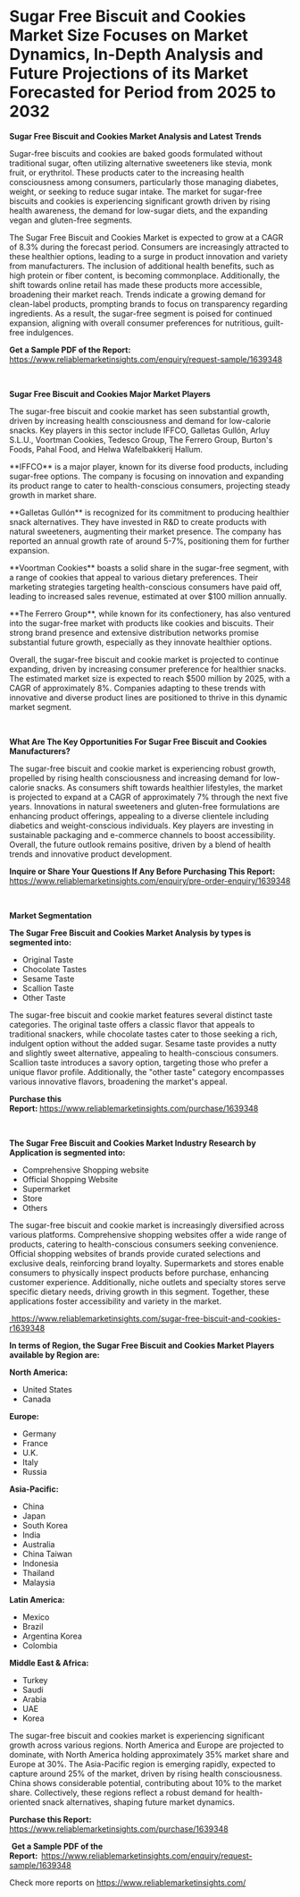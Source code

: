 <p><h1>Sugar Free Biscuit and Cookies Market Size Focuses on Market Dynamics, In-Depth Analysis and Future Projections of its Market Forecasted for Period from 2025 to 2032</h1></p><p><strong>Sugar Free Biscuit and Cookies Market Analysis and Latest Trends</strong></p>
<p><p>Sugar-free biscuits and cookies are baked goods formulated without traditional sugar, often utilizing alternative sweeteners like stevia, monk fruit, or erythritol. These products cater to the increasing health consciousness among consumers, particularly those managing diabetes, weight, or seeking to reduce sugar intake. The market for sugar-free biscuits and cookies is experiencing significant growth driven by rising health awareness, the demand for low-sugar diets, and the expanding vegan and gluten-free segments.</p><p>The Sugar Free Biscuit and Cookies Market is expected to grow at a CAGR of 8.3% during the forecast period. Consumers are increasingly attracted to these healthier options, leading to a surge in product innovation and variety from manufacturers. The inclusion of additional health benefits, such as high protein or fiber content, is becoming commonplace. Additionally, the shift towards online retail has made these products more accessible, broadening their market reach. Trends indicate a growing demand for clean-label products, prompting brands to focus on transparency regarding ingredients. As a result, the sugar-free segment is poised for continued expansion, aligning with overall consumer preferences for nutritious, guilt-free indulgences.</p></p>
<p><strong>Get a Sample PDF of the Report:&nbsp;</strong> <a href="https://www.reliablemarketinsights.com/enquiry/request-sample/1639348?utm_campaign=3284&utm_medium=2&utm_source=Github&utm_content=ia&utm_term=05042025&utm_id=sugar-free-biscuit-and-cookies">https://www.reliablemarketinsights.com/enquiry/request-sample/1639348</a></p>
<p>&nbsp;</p>
<p><strong>Sugar Free Biscuit and Cookies Major Market Players</strong></p>
<p><p>The sugar-free biscuit and cookie market has seen substantial growth, driven by increasing health consciousness and demand for low-calorie snacks. Key players in this sector include IFFCO, Galletas Gullón, Arluy S.L.U., Voortman Cookies, Tedesco Group, The Ferrero Group, Burton's Foods, Pahal Food, and Helwa Wafelbakkerij Hallum.</p><p>**IFFCO** is a major player, known for its diverse food products, including sugar-free options. The company is focusing on innovation and expanding its product range to cater to health-conscious consumers, projecting steady growth in market share.</p><p>**Galletas Gullón** is recognized for its commitment to producing healthier snack alternatives. They have invested in R&D to create products with natural sweeteners, augmenting their market presence. The company has reported an annual growth rate of around 5-7%, positioning them for further expansion.</p><p>**Voortman Cookies** boasts a solid share in the sugar-free segment, with a range of cookies that appeal to various dietary preferences. Their marketing strategies targeting health-conscious consumers have paid off, leading to increased sales revenue, estimated at over $100 million annually.</p><p>**The Ferrero Group**, while known for its confectionery, has also ventured into the sugar-free market with products like cookies and biscuits. Their strong brand presence and extensive distribution networks promise substantial future growth, especially as they innovate healthier options.</p><p>Overall, the sugar-free biscuit and cookie market is projected to continue expanding, driven by increasing consumer preference for healthier snacks. The estimated market size is expected to reach $500 million by 2025, with a CAGR of approximately 8%. Companies adapting to these trends with innovative and diverse product lines are positioned to thrive in this dynamic market segment.</p></p>
<p>&nbsp;</p>
<p><strong>What Are The Key Opportunities For Sugar Free Biscuit and Cookies Manufacturers?</strong></p>
<p><p>The sugar-free biscuit and cookie market is experiencing robust growth, propelled by rising health consciousness and increasing demand for low-calorie snacks. As consumers shift towards healthier lifestyles, the market is projected to expand at a CAGR of approximately 7% through the next five years. Innovations in natural sweeteners and gluten-free formulations are enhancing product offerings, appealing to a diverse clientele including diabetics and weight-conscious individuals. Key players are investing in sustainable packaging and e-commerce channels to boost accessibility. Overall, the future outlook remains positive, driven by a blend of health trends and innovative product development.</p></p>
<p><strong>Inquire or Share Your Questions If Any Before Purchasing This Report:</strong> <a href="https://www.reliablemarketinsights.com/enquiry/pre-order-enquiry/1639348?utm_campaign=3284&utm_medium=2&utm_source=Github&utm_content=ia&utm_term=05042025&utm_id=sugar-free-biscuit-and-cookies">https://www.reliablemarketinsights.com/enquiry/pre-order-enquiry/1639348</a></p>
<p>&nbsp;</p>
<p><strong>Market Segmentation</strong></p>
<p><strong>The Sugar Free Biscuit and Cookies Market Analysis by types is segmented into:</strong></p>
<p><ul><li>Original Taste</li><li>Chocolate Tastes</li><li>Sesame Taste</li><li>Scallion Taste</li><li>Other Taste</li></ul></p>
<p><p>The sugar-free biscuit and cookie market features several distinct taste categories. The original taste offers a classic flavor that appeals to traditional snackers, while chocolate tastes cater to those seeking a rich, indulgent option without the added sugar. Sesame taste provides a nutty and slightly sweet alternative, appealing to health-conscious consumers. Scallion taste introduces a savory option, targeting those who prefer a unique flavor profile. Additionally, the "other taste" category encompasses various innovative flavors, broadening the market's appeal.</p></p>
<p><strong>Purchase this Report:&nbsp;</strong><a href="https://www.reliablemarketinsights.com/purchase/1639348?utm_campaign=3284&utm_medium=2&utm_source=Github&utm_content=ia&utm_term=05042025&utm_id=sugar-free-biscuit-and-cookies">https://www.reliablemarketinsights.com/purchase/1639348</a></p>
<p>&nbsp;</p>
<p><strong>The Sugar Free Biscuit and Cookies Market Industry Research by Application is segmented into:</strong></p>
<p><ul><li>Comprehensive Shopping website</li><li>Official Shopping Website</li><li>Supermarket</li><li>Store</li><li>Others</li></ul></p>
<p><p>The sugar-free biscuit and cookie market is increasingly diversified across various platforms. Comprehensive shopping websites offer a wide range of products, catering to health-conscious consumers seeking convenience. Official shopping websites of brands provide curated selections and exclusive deals, reinforcing brand loyalty. Supermarkets and stores enable consumers to physically inspect products before purchase, enhancing customer experience. Additionally, niche outlets and specialty stores serve specific dietary needs, driving growth in this segment. Together, these applications foster accessibility and variety in the market.</p></p>
<p><a href="https://www.reliablemarketinsights.com/sugar-free-biscuit-and-cookies-r1639348?utm_campaign=3284&utm_medium=2&utm_source=Github&utm_content=ia&utm_term=05042025&utm_id=sugar-free-biscuit-and-cookies">&nbsp;https://www.reliablemarketinsights.com/sugar-free-biscuit-and-cookies-r1639348</a></p>
<p><strong>In terms of Region, the Sugar Free Biscuit and Cookies Market Players available by Region are:</strong></p>
<p>
    <p> <strong> North America: </strong>
        <ul>
            <li>United States</li>
            <li>Canada</li>
        </ul>
        </p> 
    <p> <strong> Europe: </strong>
        <ul>
            <li>Germany</li>
            <li>France</li>
            <li>U.K.</li>
            <li>Italy</li>
            <li>Russia</li>
        </ul>
        </p> 
    <p> <strong> Asia-Pacific: </strong>
        <ul>
            <li>China</li>
            <li>Japan</li>
            <li>South Korea</li>
            <li>India</li>
            <li>Australia</li>
            <li>China Taiwan</li>
            <li>Indonesia</li>
            <li>Thailand</li>
            <li>Malaysia</li>
        </ul>
        </p> 
    <p> <strong> Latin America: </strong>
        <ul>
            <li>Mexico</li>
            <li>Brazil</li>
            <li>Argentina Korea</li>
            <li>Colombia</li>
        </ul>
        </p> 
    <p> <strong> Middle East & Africa: </strong>
        <ul>
            <li>Turkey</li>
            <li>Saudi</li>
            <li>Arabia</li>
            <li>UAE</li>
            <li>Korea</li>
        </ul>
    </p>
    </p>
<p><p>The sugar-free biscuit and cookies market is experiencing significant growth across various regions. North America and Europe are projected to dominate, with North America holding approximately 35% market share and Europe at 30%. The Asia-Pacific region is emerging rapidly, expected to capture around 25% of the market, driven by rising health consciousness. China shows considerable potential, contributing about 10% to the market share. Collectively, these regions reflect a robust demand for health-oriented snack alternatives, shaping future market dynamics.</p></p>
<p><strong>Purchase this Report: </strong><a href="https://www.reliablemarketinsights.com/purchase/1639348?utm_campaign=3284&utm_medium=2&utm_source=Github&utm_content=ia&utm_term=05042025&utm_id=sugar-free-biscuit-and-cookies">https://www.reliablemarketinsights.com/purchase/1639348</a></p>
<p>&nbsp;<strong>Get a Sample PDF of the Report:&nbsp;&nbsp;</strong><a href="https://www.reliablemarketinsights.com/enquiry/request-sample/1639348?utm_campaign=3284&utm_medium=2&utm_source=Github&utm_content=ia&utm_term=05042025&utm_id=sugar-free-biscuit-and-cookies">https://www.reliablemarketinsights.com/enquiry/request-sample/1639348</a></p>
<p><strong></strong></p>
<p>Check more reports on <a href="https://www.reliablemarketinsights.com/?utm_campaign=3284&utm_medium=2&utm_source=Github&utm_content=ia&utm_term=05042025&utm_id=sugar-free-biscuit-and-cookies">https://www.reliablemarketinsights.com/</a></p>